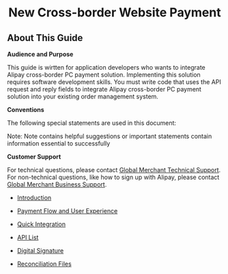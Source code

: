 <h1 align="center">New Cross-border Website Payment</h1>

## About This Guide

**Audience and Purpose**

This guide is wirtten for application developers who wants to integrate Alipay cross-border PC payment solution. Implementing this solution requires software development skills. You must write code that uses the API request and reply fields to integrate Alipay cross-border PC payment solution into your existing order management system.

**Conventions**

The following special statements are used in this document:

 Note:
Note contains helpful suggestions or important statements contain information essential to successfully

**Customer Support**

For technical questions, please contact <a href="mailto:overseas_support@service.alibaba.com">Global Merchant Technical Support</a>. 
For non-technical questions, like how to sign up with Alipay, please contact <a href="mailto:global.service@alipay.com">Global Merchant Business Support</a>.


* <a href="introduction.md"> Introduction </a>

* <a href="flow_experience.md"> Payment Flow and User Experience </a>

* <a href="integration.md"> Quick Integration </a>

* <a href="api_list.md"> API List </a>

* <a href="digital_signature.md"> Digital Signature </a>

* <a href="reconciliation.md"> Reconciliation Files </a>
